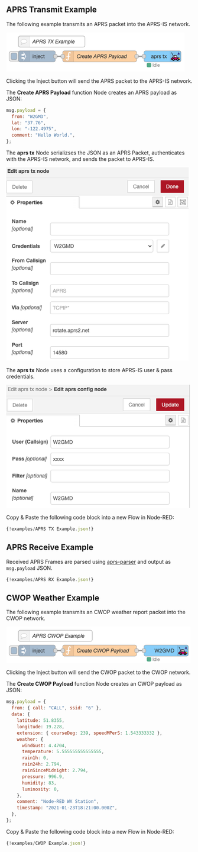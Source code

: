 ## APRS Transmit Example

The following example transmits an APRS packet into the APRS-IS network.

![APRS TX Example](img/screenshot-tx-example.png)

Clicking the Inject button will send the APRS packet to the APRS-IS network.

The **Create APRS Payload** function Node creates an APRS payload as JSON:

```js
msg.payload = {
  from: "W2GMD",
  lat: "37.76",
  lon: "-122.4975",
  comment: "Hello World.",
};
```

The **aprs tx** Node serializses the JSON as an APRS Packet, authenticates with the
APRS-IS network, and sends the packet to APRS-IS.

![APRS TX Config](img/screenshot-tx-config.png)

The **aprs tx** Node uses a configuration to store APRS-IS user & pass credentials.

![APRS TX Config](img/screenshot-config.png)

Copy & Paste the following code block into a new Flow in Node-RED:

```js
{!examples/APRS TX Example.json!}
```

## APRS Receive Example

Received APRS Frames are parsed using [aprs-parser](https://github.com/adriann0/npm-aprs-parser)
and output as `msg.payload` JSON.

```js
{!examples/APRS RX Example.json!}
```

## CWOP Weather Example

The following example transmits an CWOP weather report packet into the CWOP network.

![APRS CWOP](img/screenshot-cwop.png)

Clicking the Inject button will send the CWOP packet to the CWOP network.

The **Create CWOP Payload** function Node creates an CWOP payload as JSON:

```js
msg.payload = {
  from: { call: "CALL", ssid: "6" },
  data: {
    latitude: 51.8355,
    longitude: 19.228,
    extension: { courseDeg: 239, speedMPerS: 1.543333332 },
    weather: {
      windGust: 4.4704,
      temperature: 5.555555555555555,
      rain1h: 0,
      rain24h: 2.794,
      rainSinceMidnight: 2.794,
      pressure: 996.9,
      humidity: 83,
      luminosity: 0,
    },
    comment: "Node-RED WX Station",
    timestamp: "2021-01-23T18:21:00.000Z",
  },
};
```

Copy & Paste the following code block into a new Flow in Node-RED:

```js
{!examples/CWOP Example.json!}
```
